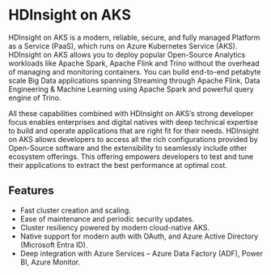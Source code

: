 # HDInsight on AKS

HDInsight on AKS is a modern, reliable, secure, and fully managed Platform as a Service (PaaS), which runs on Azure Kubernetes Service (AKS). HDInsight on AKS allows you to deploy popular Open-Source Analytics workloads like Apache Spark, Apache Flink and Trino without the overhead of managing and monitoring containers. You can build end-to-end petabyte scale Big Data applications spanning Streaming through Apache Flink, Data Engineering & Machine Learning using Apache Spark and powerful query engine of Trino.

All these capabilities combined with HDInsight on AKS’s strong developer focus enables enterprises and digital natives with deep technical expertise to build and operate applications that are right fit for their needs. HDInsight on AKS allows developers to access all the rich configurations provided by Open-Source software and the extensibility to seamlessly include other ecosystem offerings. This offering empowers developers to test and tune their applications to extract the best performance at optimal cost.

## Features

* Fast cluster creation and scaling.
* Ease of maintenance and periodic security updates.
* Cluster resiliency powered by modern cloud-native AKS.
* Native support for modern auth with OAuth, and Azure Active Directory (Microsoft Entra ID).
* Deep integration with Azure Services – Azure Data Factory (ADF), Power BI, Azure Monitor.
